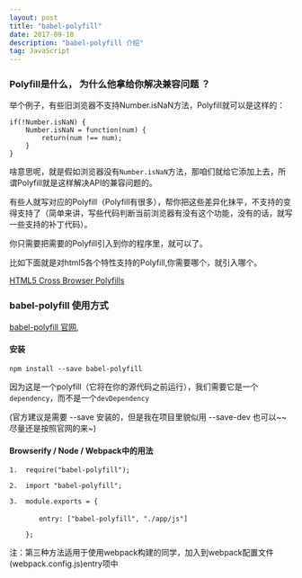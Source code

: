 ```yaml
---
layout: post
title: "babel-polyfill"
date: 2017-09-18
description: "babel-polyfill 介绍"
tag: JavaScript
---   
```



### Polyfill是什么， 为什么他拿给你解决兼容问题 ？

举个例子，有些旧浏览器不支持Number.isNaN方法，Polyfill就可以是这样的：

    if(!Number.isNaN) {
        Number.isNaN = function(num) {
            return(num !== num);
        }
    }

啥意思呢，就是假如浏览器没有`Number.isNaN`方法，那咱们就给它添加上去，所谓Polyfill就是这样解决API的兼容问题的。


有些人就写对应的Polyfill（Polyfill有很多），帮你把这些差异化抹平，不支持的变得支持了（简单来讲，写些代码判断当前浏览器有没有这个功能，没有的话，就写一些支持的补丁代码）。

你只需要把需要的Polyfill引入到你的程序里，就可以了。

比如下面就是对html5各个特性支持的Polyfill,你需要哪个，就引入哪个。

[HTML5 Cross Browser Polyfills](https://github.com/Modernizr/Modernizr/wiki/HTML5-Cross-Browser-Polyfills?_blank)

### babel-polyfill 使用方式


[babel-polyfill 官网](http://babeljs.io/docs/usage/polyfill?_blank),

#### 安装

    npm install --save babel-polyfill

因为这是一个polyfill（它将在你的源代码之前运行），我们需要它是一个`dependency`，而不是一个`devDependency` 

(官方建议是需要 --save 安装的，但是我在项目里貌似用 --save-dev 也可以~~ 尽量还是按照官网的来~)

#### Browserify / Node / Webpack中的用法

    1.  require("babel-polyfill");

    2.  import "babel-polyfill";

    3.  module.exports = {

        　　entry: ["babel-polyfill", "./app/js"]

        };

注：第三种方法适用于使用webpack构建的同学，加入到webpack配置文件(webpack.config.js)entry项中